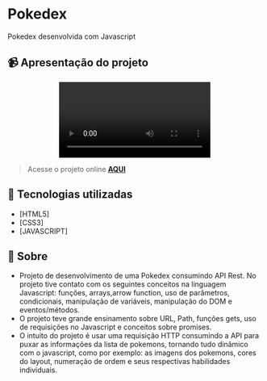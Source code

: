 # Pokedex
Pokedex desenvolvida com Javascript 
## 📹 Apresentação do projeto
<div align="center">
  <video src="https://user-images.githubusercontent.com/99294586/204603194-c8367525-7318-4d05-b814-e2a19d543113.mp4" >
</div>

> Acesse o projeto online **[AQUI](https://ipokedex1.netlify.app/)**
## 🚀 Tecnologias utilizadas

- [HTML5] 
- [CSS3]
- [JAVASCRIPT]

## 📝 Sobre

- Projeto de desenvolvimento de uma Pokedex consumindo API Rest. No projeto tive contato com os seguintes conceitos na linguagem Javascript: funções, arrays,arrow function, uso de parâmetros, condicionais, manipulação de variáveis, manipulação do DOM e eventos/métodos.
- O projeto teve grande ensinamento sobre URL, Path, funções gets, uso de requisições no Javascript e conceitos sobre promises.
- O intuito do projeto é usar uma requisição HTTP consumindo a API para puxar as informações da lista de pokemons, tornando tudo dinâmico com o javascript, como por exemplo: as imagens dos pokemons, cores do layout, numeração de ordem e seus respectivas habilidades individuais. 
